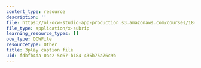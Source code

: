 ```yaml
---
content_type: resource
description: ''
file: https://ol-ocw-studio-app-production.s3.amazonaws.com/courses/18-02-multivariable-calculus-fall-2007/fdbfb4da0ac25c67b184435b75a76c9b_60e4hdCi1D4.vtt
file_type: application/x-subrip
learning_resource_types: []
ocw_type: OCWFile
resourcetype: Other
title: 3play caption file
uid: fdbfb4da-0ac2-5c67-b184-435b75a76c9b
---
```

